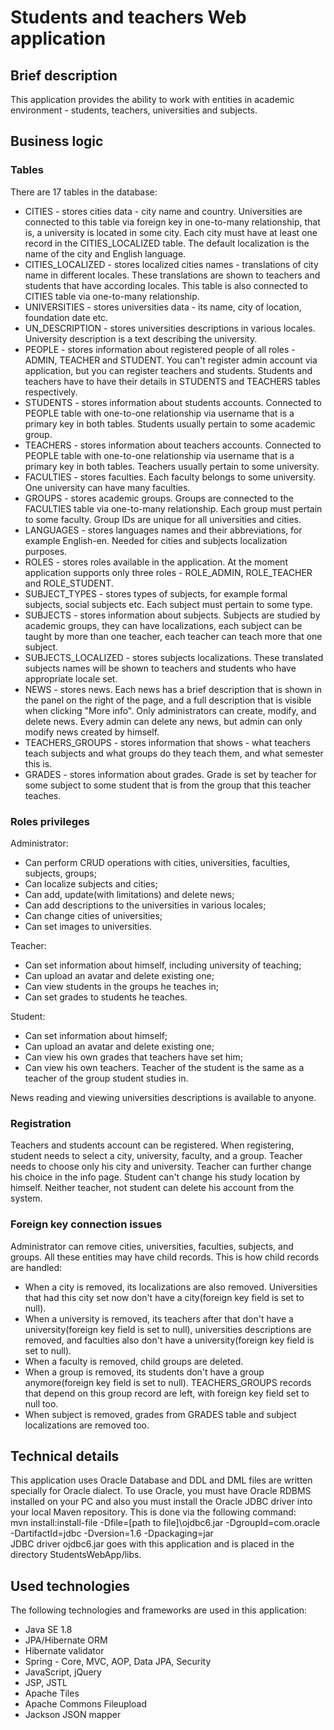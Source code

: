 # Students and teachers Web application

## Brief description
This application provides the ability to work with entities in academic environment - students, teachers, universities and subjects.

## Business logic

### Tables
There are 17 tables in the database:
* CITIES - stores cities data - city name and country. Universities are connected to this table via foreign key in one-to-many relationship, that is, a university is located in some city. Each city must have at least one record in the CITIES_LOCALIZED table. The default localization is the name of the city and English language.
* CITIES_LOCALIZED - stores localized cities names - translations of city name in different locales. These translations are shown to teachers and students that have according locales. This table is also connected to CITIES table via one-to-many relationship.
* UNIVERSITIES - stores universities data - its name, city of location, foundation date etc.
* UN_DESCRIPTION - stores universities descriptions in various locales. University description is a text describing the university.
* PEOPLE - stores information about registered people of all roles - ADMIN, TEACHER and STUDENT. You can't register admin account via application, but you can register teachers and students. Students and teachers have to have their details in STUDENTS and TEACHERS tables respectively.
* STUDENTS - stores information about students accounts. Connected to PEOPLE table with one-to-one relationship via username that is a primary key in both tables. Students usually pertain to some academic group.
* TEACHERS - stores information about teachers accounts. Connected to PEOPLE table with one-to-one relationship via username that is a primary key in both tables. Teachers usually pertain to some university.
* FACULTIES - stores faculties. Each faculty belongs to some university. One university can have many faculties.
* GROUPS - stores academic groups. Groups are connected to the FACULTIES table via one-to-many relationship. Each group must pertain to some faculty. Group IDs are unique for all universities and cities.
* LANGUAGES - stores languages names and their abbreviations, for example English-en. Needed for cities and subjects localization purposes.
* ROLES - stores roles available in the application. At the moment application supports only three roles - ROLE_ADMIN, ROLE_TEACHER and ROLE_STUDENT.
* SUBJECT_TYPES - stores types of subjects, for example formal subjects, social subjects etc. Each subject must pertain to some type.
* SUBJECTS - stores information about subjects. Subjects are studied by academic groups, they can have localizations, each subject can be taught by more than one teacher, each teacher can teach more that one subject.
* SUBJECTS_LOCALIZED - stores subjects localizations. These translated subjects names will be shown to teachers and students who have appropriate locale set.
* NEWS - stores news. Each news has a brief description that is shown in the panel on the right of the page, and a full description that is visible when clicking "More info". Only administrators can create, modify, and delete news. Every admin can delete any news, but admin can only modify news created by himself.
* TEACHERS_GROUPS - stores information that shows - what teachers teach subjects and what groups do they teach them, and what semester this is.
* GRADES - stores information about grades. Grade is set by teacher for some subject to some student that is from the group that this teacher teaches.

### Roles privileges
Administrator:
* Can perform CRUD operations with cities, universities, faculties, subjects, groups;
* Can localize subjects and cities;
* Can add, update(with limitations) and delete news;
* Can add descriptions to the universities in various locales;
* Can change cities of universities;
* Can set images to universities.

Teacher:
* Can set information about himself, including university of teaching;
* Can upload an avatar and delete existing one;
* Can view students in the groups he teaches in;
* Can set grades to students he teaches.

Student:
* Can set information about himself;
* Can upload an avatar and delete existing one;
* Can view his own grades that teachers have set him;
* Can view his own teachers. Teacher of the student is the same as a teacher of the group student studies in.

News reading and viewing universities descriptions is available to anyone.

### Registration
Teachers and students account can be registered. When registering, student needs to select a city, university, faculty, and a group. Teacher needs to choose only his city and university. Teacher can further change his choice in the info page. Student can't change his study location by himself. Neither teacher, not student can delete his account from the system.

### Foreign key connection issues
Administrator can remove cities, universities, faculties, subjects, and groups. All these entities may have child records. This is how child records are handled:
* When a city is removed, its localizations are also removed. Universities that had this city set now don't have a city(foreign key field is set to null).
* When a university is removed, its teachers after that don't have a university(foreign key field is set to null), universities descriptions are removed, and faculties also don't have a university(foreign key field is set to null).
* When a faculty is removed, child groups are deleted.
* When a group is removed, its students don't have a group anymore(foreign key field is set to null). TEACHERS_GROUPS records that depend on this group record are left, with foreign key field set to null too.
* When subject is removed, grades from GRADES table and subject localizations are removed too.

## Technical details

This application uses Oracle Database and DDL and DML files are written specially for Oracle dialect. To use Oracle, you must have Oracle RDBMS installed on your PC and also you must install the Oracle JDBC driver into your local Maven repository. This is done via the following command:  
mvn install:install-file -Dfile=[path to file]\ojdbc6.jar -DgroupId=com.oracle -DartifactId=jdbc -Dversion=1.6 -Dpackaging=jar  
JDBC driver ojdbc6.jar goes with this application and is placed in the directory StudentsWebApp/libs.

## Used technologies
The following technologies and frameworks are used in this application:
* Java SE 1.8
* JPA/Hibernate ORM
* Hibernate validator
* Spring - Core, MVC, AOP, Data JPA, Security
* JavaScript, jQuery
* JSP, JSTL
* Apache Tiles
* Apache Commons Fileupload
* Jackson JSON mapper